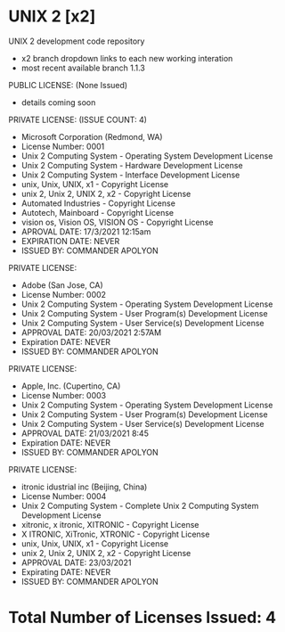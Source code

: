 # UNIX 2 [x2]
UNIX 2 development code repository
- x2 branch dropdown links to each new working interation
- most recent available branch 1.1.3

PUBLIC LICENSE: (None Issued)
- details coming soon

PRIVATE LICENSE: (ISSUE COUNT: 4)

- Microsoft Corporation (Redmond, WA)
- License Number: 0001
- Unix 2 Computing System           - Operating System Development License
- Unix 2 Computing System           - Hardware Development License
- Unix 2 Computing System           - Interface Development License
- unix, Unix, UNIX, x1              - Copyright License
- unix 2, Unix 2, UNIX 2, x2        - Copyright License
- Automated Industries              - Copyright License
- Autotech, Mainboard               - Copyright License
- vision os, Vision OS, VISION OS   - Copyright License
- APROVAL DATE:    17/3/2021 12:15am
- EXPIRATION DATE: NEVER
- ISSUED BY:       COMMANDER APOLYON

PRIVATE LICENSE: 
- Adobe (San Jose, CA)
- License Number: 0002
- Unix 2 Computing System           - Operating System Development License
- Unix 2 Computing System           - User Program(s) Development License
- Unix 2 Computing System           - User Service(s) Development License
- APPROVAL DATE:   20/03/2021 2:57AM
- Expiration DATE: NEVER
- ISSUED BY:       COMMANDER APOLYON

PRIVATE LICENSE:
- Apple, Inc. (Cupertino, CA)
- License Number: 0003
- Unix 2 Computing System           - Operating System Development License
- Unix 2 Computing System           - User Program(s) Development License
- Unix 2 Computing System           - User Service(s) Development License
- APPROVAL DATE:   21/03/2021 8:45
- Expiration DATE: NEVER
- ISSUED BY:       COMMANDER APOLYON

PRIVATE LICENSE:
- itronic idustrial inc (Beijing, China)
- License Number: 0004
- Unix 2 Computing System           - Complete Unix 2 Computing System Development License
- xitronic, x itronic, XITRONIC     - Copyright License
- X ITRONIC, XiTronic,  XTRONIC     - Copyright License
- unix, Unix, UNIX, x1              - Copyright License
- unix 2, Unix 2, UNIX 2, x2        - Copyright License 
- APPROVAL DATE:   23/03/2021
- Expirating DATE: NEVER
- ISSUED BY:       COMMANDER APOLYON

# Total Number of Licenses Issued: 4
